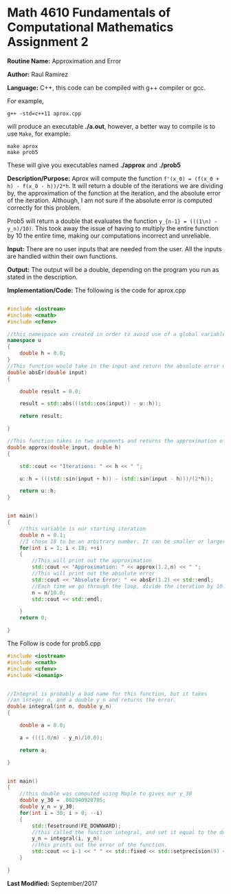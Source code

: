 # Math 4610 Fundamentals of Computational Mathematics Assignment 2

**Routine Name:**           Approximation and Error

**Author:** Raul Ramirez

**Language:** C++, this code can be compiled with g++ compiler or gcc.

For example,

    g++ -std=c++11 aprox.cpp

will produce an executable **./a.out**, however, a better way to compile is to use `Make`, for example:

    make aprox
	make prob5

These will give you executables named **./approx** and **./prob5**

**Description/Purpose:** Aprox will compute the function `f'(x_0) = (f(x_0 + h) - f(x_0 - h))/2*h`. It will return a 
double of the iterations we are dividing by, the approximation of the function at the iteration, and the absolute
error of the iteration. Although, I am not sure if the absolute error is computed correctly for this problem.

Prob5 will return a double that evaluates the function `y_{n-1} = (((1\n) - y_n)/10)`. This took away the issue of 
having to multiply the entire function by 10 the entire time, making our computations incorrect and unreliable.

**Input:** There are no user inputs that are needed from the user. All the inputs are handled within their own functions.

**Output:** The output will be a double, depending on the program you run as stated in the description.

**Implementation/Code:** The following is the code for aprox.cpp

```cpp

#include <iostream>
#include <cmath>
#include <cfenv>

//this namespace was created in order to avoid use of a global variable.
namespace u
{
	double h = 0.0;
}
//This function would take in the input and return the absolute error of the funtion
double absEr(double input)
{

	double result = 0.0;

	result = std::abs(((std::cos(input)) - u::h));

	return result;

}

//This function takes in two arguments and returns the approximation of the function
double approx(double input, double h)
{

	std::cout << "Iterations: " << h << " ";

	u::h = (((std::sin(input + h)) - (std::sin(input - h)))/(2*h));

	return u::h;
}


int main()
{
	//this variable is our starting iteration
	double n = 0.1;
	//I chose 18 to be an arbitrary number. It can be smaller or larger
	for(int i = 1; i < 18; ++i)
	{
		//This will print out the approximation
		std::cout << "Approximation: " << approx(1.2,n) << " ";
		//This will print out the absolute error
		std::cout << "Absolute Error: " << absEr(1.2) << std::endl;
		//Each time we go through the loop, divide the iteration by 10.
		n = n/10.0;
		std::cout << std::endl;

	}
	return 0;

}

```

The Follow is code for prob5.cpp

```cpp
#include <iostream>
#include <cmath>
#include <cfenv>
#include <iomanip>


//Integral is probably a bad name for this function, but it takes
//an integer n, and a double y_n and returns the error.
double integral(int n, double y_n)
{

	double a = 0.0;

	a = (((1.0/n) - y_n)/10.0); 

	return a;

}


int main()
{
	//this double was computed using Maple to gives our y_30
	double y_30 = .002940928705;
	double y_n = y_30;
	for(int i = 30; i > 0; --i)
	{
		std::fesetround(FE_DOWNWARD);
		//this called the function integral, and set it equal to the double y_n
		y_n = integral(i, y_n);
		//this prints out the error of the function.
		std::cout << i-1 << " " << std::fixed << std::setprecision(9) << y_n << std::endl;
	}

}


```


**Last Modified:** September/2017

